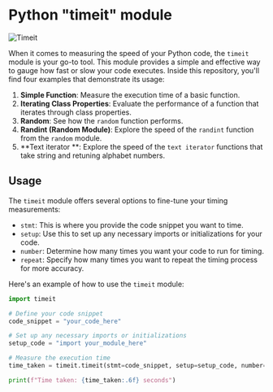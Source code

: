 # Python "timeit" module

![Timeit](insert_image_url_here)

When it comes to measuring the speed of your Python code, the `timeit` module is your go-to tool. This module provides a simple and effective way to gauge how fast or slow your code executes. Inside this repository, you'll find four examples that demonstrate its usage:

1. **Simple Function**: Measure the execution time of a basic function.
2. **Iterating Class Properties**: Evaluate the performance of a function that iterates through class properties.
3. **Random**: See how the `random` function performs.
4. **Randint (Random Module)**: Explore the speed of the `randint` function from the `random` module.
5. **Text iterator **: Explore the speed of the `text iterator` functions that take string and retuning alphabet numbers.

## Usage

The `timeit` module offers several options to fine-tune your timing measurements:

- `stmt`: This is where you provide the code snippet you want to time.
- `setup`: Use this to set up any necessary imports or initializations for your code.
- `number`: Determine how many times you want your code to run for timing.
- `repeat`: Specify how many times you want to repeat the timing process for more accuracy.

Here's an example of how to use the `timeit` module:

```python
import timeit

# Define your code snippet
code_snippet = "your_code_here"

# Set up any necessary imports or initializations
setup_code = "import your_module_here"

# Measure the execution time
time_taken = timeit.timeit(stmt=code_snippet, setup=setup_code, number=10000)

print(f"Time taken: {time_taken:.6f} seconds")
